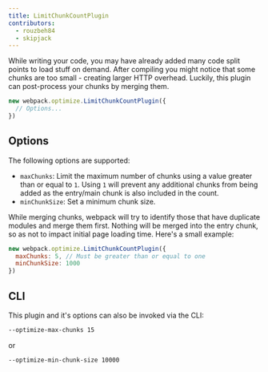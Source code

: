```yaml
---
title: LimitChunkCountPlugin
contributors:
  - rouzbeh84
  - skipjack
---
```


While writing your code, you may have already added many code split points to load stuff on demand. After compiling you might notice that some chunks are too small - creating larger HTTP overhead. Luckily, this plugin can post-process your chunks by merging them.

``` js
new webpack.optimize.LimitChunkCountPlugin({
  // Options...
})
```


## Options

The following options are supported:

- `maxChunks`: Limit the maximum number of chunks using a value greater than or equal to `1`. Using `1` will prevent any additional chunks from being added as the entry/main chunk is also included in the count.
- `minChunkSize`: Set a minimum chunk size.

While merging chunks, webpack will try to identify those that have duplicate modules and merge them first. Nothing will be merged into the entry chunk, so as not to impact initial page loading time. Here's a small example:

``` js
new webpack.optimize.LimitChunkCountPlugin({
  maxChunks: 5, // Must be greater than or equal to one
  minChunkSize: 1000
})
```


## CLI

This plugin and it's options can also be invoked via the CLI:

``` bash
--optimize-max-chunks 15
```

or

``` bash
--optimize-min-chunk-size 10000
```
